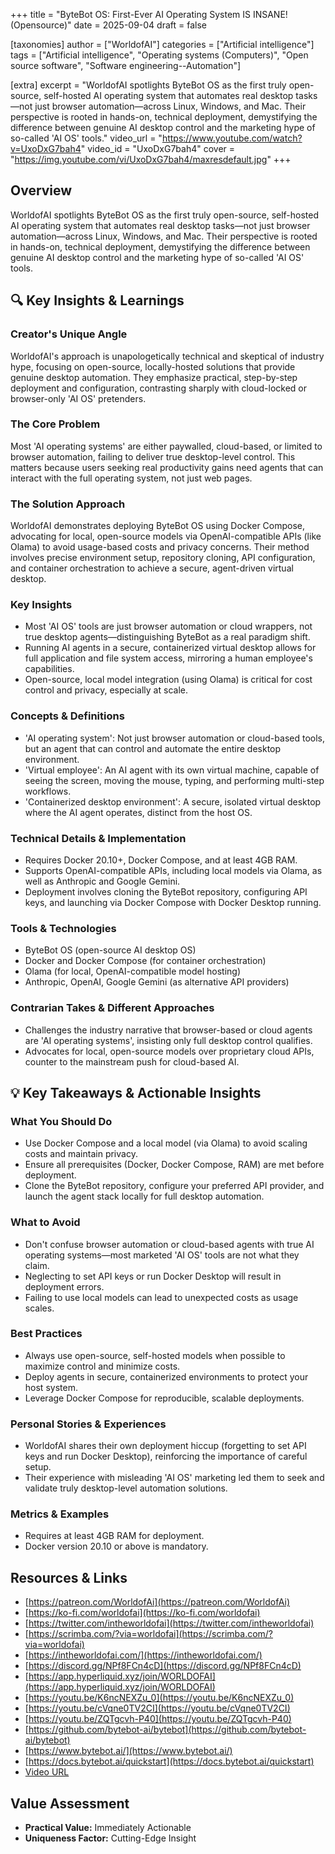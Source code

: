 +++
title = "ByteBot OS: First-Ever AI Operating System IS INSANE! (Opensource)"
date = 2025-09-04
draft = false

[taxonomies]
author = ["WorldofAI"]
categories = ["Artificial intelligence"]
tags = ["Artificial intelligence", "Operating systems (Computers)", "Open source software", "Software engineering--Automation"]

[extra]
excerpt = "WorldofAI spotlights ByteBot OS as the first truly open-source, self-hosted AI operating system that automates real desktop tasks—not just browser automation—across Linux, Windows, and Mac. Their perspective is rooted in hands-on, technical deployment, demystifying the difference between genuine AI desktop control and the marketing hype of so-called 'AI OS' tools."
video_url = "https://www.youtube.com/watch?v=UxoDxG7bah4"
video_id = "UxoDxG7bah4"
cover = "https://img.youtube.com/vi/UxoDxG7bah4/maxresdefault.jpg"
+++

## Overview

WorldofAI spotlights ByteBot OS as the first truly open-source, self-hosted AI operating system that automates real desktop tasks—not just browser automation—across Linux, Windows, and Mac. Their perspective is rooted in hands-on, technical deployment, demystifying the difference between genuine AI desktop control and the marketing hype of so-called 'AI OS' tools.

## 🔍 Key Insights & Learnings

### Creator's Unique Angle
WorldofAI's approach is unapologetically technical and skeptical of industry hype, focusing on open-source, locally-hosted solutions that provide genuine desktop automation. They emphasize practical, step-by-step deployment and configuration, contrasting sharply with cloud-locked or browser-only 'AI OS' pretenders.

### The Core Problem
Most 'AI operating systems' are either paywalled, cloud-based, or limited to browser automation, failing to deliver true desktop-level control. This matters because users seeking real productivity gains need agents that can interact with the full operating system, not just web pages.

### The Solution Approach
WorldofAI demonstrates deploying ByteBot OS using Docker Compose, advocating for local, open-source models via OpenAI-compatible APIs (like Olama) to avoid usage-based costs and privacy concerns. Their method involves precise environment setup, repository cloning, API configuration, and container orchestration to achieve a secure, agent-driven virtual desktop.

### Key Insights
- Most 'AI OS' tools are just browser automation or cloud wrappers, not true desktop agents—distinguishing ByteBot as a real paradigm shift.
- Running AI agents in a secure, containerized virtual desktop allows for full application and file system access, mirroring a human employee's capabilities.
- Open-source, local model integration (using Olama) is critical for cost control and privacy, especially at scale.

### Concepts & Definitions
- 'AI operating system': Not just browser automation or cloud-based tools, but an agent that can control and automate the entire desktop environment.
- 'Virtual employee': An AI agent with its own virtual machine, capable of seeing the screen, moving the mouse, typing, and performing multi-step workflows.
- 'Containerized desktop environment': A secure, isolated virtual desktop where the AI agent operates, distinct from the host OS.

### Technical Details & Implementation
- Requires Docker 20.10+, Docker Compose, and at least 4GB RAM.
- Supports OpenAI-compatible APIs, including local models via Olama, as well as Anthropic and Google Gemini.
- Deployment involves cloning the ByteBot repository, configuring API keys, and launching via Docker Compose with Docker Desktop running.

### Tools & Technologies
- ByteBot OS (open-source AI desktop OS)
- Docker and Docker Compose (for container orchestration)
- Olama (for local, OpenAI-compatible model hosting)
- Anthropic, OpenAI, Google Gemini (as alternative API providers)

### Contrarian Takes & Different Approaches
- Challenges the industry narrative that browser-based or cloud agents are 'AI operating systems', insisting only full desktop control qualifies.
- Advocates for local, open-source models over proprietary cloud APIs, counter to the mainstream push for cloud-based AI.

## 💡 Key Takeaways & Actionable Insights

### What You Should Do
- Use Docker Compose and a local model (via Olama) to avoid scaling costs and maintain privacy.
- Ensure all prerequisites (Docker, Docker Compose, RAM) are met before deployment.
- Clone the ByteBot repository, configure your preferred API provider, and launch the agent stack locally for full desktop automation.

### What to Avoid
- Don't confuse browser automation or cloud-based agents with true AI operating systems—most marketed 'AI OS' tools are not what they claim.
- Neglecting to set API keys or run Docker Desktop will result in deployment errors.
- Failing to use local models can lead to unexpected costs as usage scales.

### Best Practices
- Always use open-source, self-hosted models when possible to maximize control and minimize costs.
- Deploy agents in secure, containerized environments to protect your host system.
- Leverage Docker Compose for reproducible, scalable deployments.

### Personal Stories & Experiences
- WorldofAI shares their own deployment hiccup (forgetting to set API keys and run Docker Desktop), reinforcing the importance of careful setup.
- Their experience with misleading 'AI OS' marketing led them to seek and validate truly desktop-level automation solutions.

### Metrics & Examples
- Requires at least 4GB RAM for deployment.
- Docker version 20.10 or above is mandatory.

## Resources & Links

- [https://patreon.com/WorldofAi](https://patreon.com/WorldofAi)
- [https://ko-fi.com/worldofai](https://ko-fi.com/worldofai)
- [https://twitter.com/intheworldofai](https://twitter.com/intheworldofai)
- [https://scrimba.com/?via=worldofai](https://scrimba.com/?via=worldofai)
- [https://intheworldofai.com/](https://intheworldofai.com/)
- [https://discord.gg/NPf8FCn4cD](https://discord.gg/NPf8FCn4cD)
- [https://app.hyperliquid.xyz/join/WORLDOFAI](https://app.hyperliquid.xyz/join/WORLDOFAI)
- [https://youtu.be/K6ncNEXZu_0](https://youtu.be/K6ncNEXZu_0)
- [https://youtu.be/cVqne0TV2CI](https://youtu.be/cVqne0TV2CI)
- [https://youtu.be/ZQTgcvh-P40](https://youtu.be/ZQTgcvh-P40)
- [https://github.com/bytebot-ai/bytebot](https://github.com/bytebot-ai/bytebot)
- [https://www.bytebot.ai/](https://www.bytebot.ai/)
- [https://docs.bytebot.ai/quickstart](https://docs.bytebot.ai/quickstart)
- [Video URL](https://www.youtube.com/watch?v=UxoDxG7bah4)

## Value Assessment
- **Practical Value:** Immediately Actionable
- **Uniqueness Factor:** Cutting-Edge Insight

